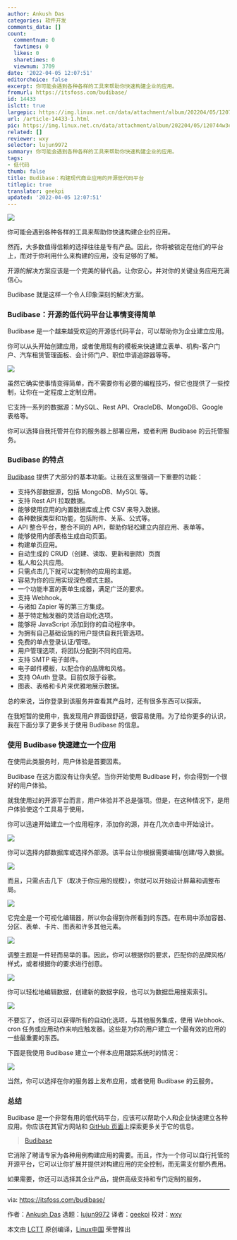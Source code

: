 ```yaml
---
author: Ankush Das
categories: 软件开发
comments_data: []
count:
  commentnum: 0
  favtimes: 0
  likes: 0
  sharetimes: 0
  viewnum: 3709
date: '2022-04-05 12:07:51'
editorchoice: false
excerpt: 你可能会遇到各种各样的工具来帮助你快速构建企业的应用。
fromurl: https://itsfoss.com/budibase/
id: 14433
islctt: true
largepic: https://img.linux.net.cn/data/attachment/album/202204/05/120744w3ed33lnvp88vv1n.jpg
url: /article-14433-1.html
pic: https://img.linux.net.cn/data/attachment/album/202204/05/120744w3ed33lnvp88vv1n.jpg.thumb.jpg
related: []
reviewer: wxy
selector: lujun9972
summary: 你可能会遇到各种各样的工具来帮助你快速构建企业的应用。
tags:
- 低代码
thumb: false
title: Budibase：构建现代商业应用的开源低代码平台
titlepic: true
translator: geekpi
updated: '2022-04-05 12:07:51'
---
```


![](/data/attachment/album/202204/05/120744w3ed33lnvp88vv1n.jpg)


你可能会遇到各种各样的工具来帮助你快速构建企业的应用。


然而，大多数值得信赖的选择往往是专有产品。因此，你将被锁定在他们的平台上，而对于你利用什么来构建的应用，没有足够的了解。


开源的解决方案应该是一个完美的替代品，让你安心，并对你的关键业务应用充满信心。


Budibase 就是这样一个令人印象深刻的解决方案。


### Budibase：开源的低代码平台让事情变得简单


Budibase 是一个越来越受欢迎的开源低代码平台，可以帮助你为企业建立应用。


你可以从头开始创建应用，或者使用现有的模板来快速建立表单、机构-客户门户、汽车租赁管理面板、会计师门户、职位申请追踪器等等。


![](/data/attachment/album/202204/05/120751vezb3ufneou3au03.png)


虽然它确实使事情变得简单，而不需要你有必要的编程技巧，但它也提供了一些控制，让你在一定程度上定制应用。


它支持一系列的数据源：MySQL、Rest API、OracleDB、MongoDB、Google 表格等。


你可以选择自我托管并在你的服务器上部署应用，或者利用 Budibase 的云托管服务。


### Budibase 的特点


[Budibase](https://budibase.com/) 提供了大部分的基本功能。让我在这里强调一下重要的功能：


* 支持外部数据源，包括 MongoDB、MySQL 等。
* 支持 Rest API 拉取数据。
* 能够使用应用的内置数据库或上传 CSV 来导入数据。
* 各种数据类型和功能，包括附件、关系、公式等。
* API 整合平台，整合不同的 API，帮助你轻松建立内部应用、表单等。
* 能够使用内部表格生成自动页面。
* 构建单页应用。
* 自动生成的 CRUD（创建、读取、更新和删除）页面
* 私人和公共应用。
* 只需点击几下就可以定制你的应用的主题。
* 容易为你的应用实现深色模式主题。
* 一个功能丰富的表单生成器，满足广泛的要求。
* 支持 Webhook。
* 与诸如 Zapier 等的第三方集成。
* 基于特定触发器的灵活自动化选项。
* 能够将 JavaScript 添加到你的自动程序中。
* 为拥有自己基础设施的用户提供自我托管选项。
* 免费的单点登录认证/管理。
* 用户管理选项，将团队分配到不同的应用。
* 支持 SMTP 电子邮件。
* 电子邮件模板，以配合你的品牌和风格。
* 支持 OAuth 登录。目前仅限于谷歌。
* 图表、表格和卡片来优雅地展示数据。


总的来说，当你登录到该服务并查看其产品时，还有很多东西可以探索。


在我短暂的使用中，我发现用户界面很舒适，很容易使用。为了给你更多的认识，我在下面分享了更多关于使用 Budibase 的信息。


### 使用 Budibase 快速建立一个应用


在使用此类服务时，用户体验是首要因素。


Budibase 在这方面没有让你失望。当你开始使用 Budibase 时，你会得到一个很好的用户体验。


就我使用过的开源平台而言，用户体验并不总是强项。但是，在这种情况下，是用户体验使这个工具易于使用。


你可以迅速开始建立一个应用程序，添加你的源，并在几次点击中开始设计。


![](/data/attachment/album/202204/05/120751pfmfe9aj6a4bbo0g.png)


你可以选择内部数据库或选择外部源。该平台让你根据需要编辑/创建/导入数据。


![](/data/attachment/album/202204/05/120751tbne2g1enhhzlent.png)


而且，只需点击几下（取决于你应用的规模），你就可以开始设计屏幕和调整布局。


![](/data/attachment/album/202204/05/120751i3jdu2juvjyyxxd1.png)


它完全是一个可视化编辑器，所以你会得到你所看到的东西。在布局中添加容器、分区、表单、卡片、图表和许多其他元素。


![](/data/attachment/album/202204/05/120751uzofmst5qwgtwz7i.png)


调整主题是一件轻而易举的事。因此，你可以根据你的要求，匹配你的品牌风格/样式，或者根据你的要求进行创意。


![](/data/attachment/album/202204/05/120752qi3okiofozoddbib.png)


你可以轻松地编辑数据，创建新的数据字段，也可以为数据启用搜索索引。


![](/data/attachment/album/202204/05/120752hf5m6xz501xs26qv.png)


不要忘了，你还可以获得所有的自动化选项，与其他服务集成，使用 Webhook、cron 任务或应用动作来响应触发器。这些是为你的用户建立一个最有效的应用的一些最重要的东西。


下面是我使用 Budibase 建立一个样本应用跟踪系统时的情况：


![](/data/attachment/album/202204/05/120752zw6644s331u4s8os.png)


当然，你可以选择在你的服务器上发布应用，或者使用 Budibase 的云服务。


### 总结


Budibase 是一个非常有用的低代码平台，应该可以帮助个人和企业快速建立各种应用。你应该在其官方网站和 [GitHub 页面](https://github.com/Budibase/budibase)上探索更多关于它的信息。



> 
> [Budibase](https://budibase.com/)
> 
> 
> 


它消除了聘请专家为各种用例构建应用的需要。而且，作为一个你可以自行托管的开源平台，它可以让你扩展并提供对构建应用的完全控制，而无需支付额外费用。


如果需要，你还可以选择其企业产品，提供高级支持和专门定制的服务。




---


via: <https://itsfoss.com/budibase/>


作者：[Ankush Das](https://itsfoss.com/author/ankush/) 选题：[lujun9972](https://github.com/lujun9972) 译者：[geekpi](https://github.com/geekpi) 校对：[wxy](https://github.com/wxy)


本文由 [LCTT](https://github.com/LCTT/TranslateProject) 原创编译，[Linux中国](https://linux.cn/) 荣誉推出
